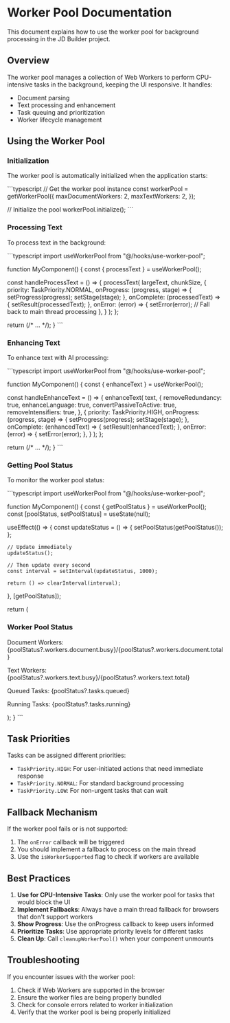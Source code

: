 # Worker Pool Documentation

This document explains how to use the worker pool for background processing in the JD Builder project.

## Overview

The worker pool manages a collection of Web Workers to perform CPU-intensive tasks in the background, keeping the UI responsive. It handles:

- Document parsing
- Text processing and enhancement
- Task queuing and prioritization
- Worker lifecycle management

## Using the Worker Pool

### Initialization

The worker pool is automatically initialized when the application starts:

\`\`\`typescript
// Get the worker pool instance
const workerPool = getWorkerPool({
  maxDocumentWorkers: 2,
  maxTextWorkers: 2,
});

// Initialize the pool
workerPool.initialize();
\`\`\`

### Processing Text

To process text in the background:

\`\`\`typescript
import useWorkerPool from "@/hooks/use-worker-pool";

function MyComponent() {
  const { processText } = useWorkerPool();
  
  const handleProcessText = () => {
    processText(
      largeText,
      chunkSize,
      {
        priority: TaskPriority.NORMAL,
        onProgress: (progress, stage) => {
          setProgress(progress);
          setStage(stage);
        },
        onComplete: (processedText) => {
          setResult(processedText);
        },
        onError: (error) => {
          setError(error);
          // Fall back to main thread processing
        },
      }
    );
  };
  
  return (/* ... */);
}
\`\`\`

### Enhancing Text

To enhance text with AI processing:

\`\`\`typescript
import useWorkerPool from "@/hooks/use-worker-pool";

function MyComponent() {
  const { enhanceText } = useWorkerPool();
  
  const handleEnhanceText = () => {
    enhanceText(
      text,
      {
        removeRedundancy: true,
        enhanceLanguage: true,
        convertPassiveToActive: true,
        removeIntensifiers: true,
      },
      {
        priority: TaskPriority.HIGH,
        onProgress: (progress, stage) => {
          setProgress(progress);
          setStage(stage);
        },
        onComplete: (enhancedText) => {
          setResult(enhancedText);
        },
        onError: (error) => {
          setError(error);
        },
      }
    );
  };
  
  return (/* ... */);
}
\`\`\`

### Getting Pool Status

To monitor the worker pool status:

\`\`\`typescript
import useWorkerPool from "@/hooks/use-worker-pool";

function MyComponent() {
  const { getPoolStatus } = useWorkerPool();
  const [poolStatus, setPoolStatus] = useState(null);
  
  useEffect(() => {
    const updateStatus = () => {
      setPoolStatus(getPoolStatus());
    };
    
    // Update immediately
    updateStatus();
    
    // Then update every second
    const interval = setInterval(updateStatus, 1000);
    
    return () => clearInterval(interval);
  }, [getPoolStatus]);
  
  return (
    <div>
      <h3>Worker Pool Status</h3>
      <p>Document Workers: {poolStatus?.workers.document.busy}/{poolStatus?.workers.document.total}</p>
      <p>Text Workers: {poolStatus?.workers.text.busy}/{poolStatus?.workers.text.total}</p>
      <p>Queued Tasks: {poolStatus?.tasks.queued}</p>
      <p>Running Tasks: {poolStatus?.tasks.running}</p>
    </div>
  );
}
\`\`\`

## Task Priorities

Tasks can be assigned different priorities:

- `TaskPriority.HIGH`: For user-initiated actions that need immediate response
- `TaskPriority.NORMAL`: For standard background processing
- `TaskPriority.LOW`: For non-urgent tasks that can wait

## Fallback Mechanism

If the worker pool fails or is not supported:

1. The `onError` callback will be triggered
2. You should implement a fallback to process on the main thread
3. Use the `isWorkerSupported` flag to check if workers are available

## Best Practices

1. **Use for CPU-Intensive Tasks**: Only use the worker pool for tasks that would block the UI
2. **Implement Fallbacks**: Always have a main thread fallback for browsers that don't support workers
3. **Show Progress**: Use the onProgress callback to keep users informed
4. **Prioritize Tasks**: Use appropriate priority levels for different tasks
5. **Clean Up**: Call `cleanupWorkerPool()` when your component unmounts

## Troubleshooting

If you encounter issues with the worker pool:

1. Check if Web Workers are supported in the browser
2. Ensure the worker files are being properly bundled
3. Check for console errors related to worker initialization
4. Verify that the worker pool is being properly initialized
